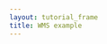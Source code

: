 ```yaml
---
layout: tutorial_frame
title: WMS example
---
```

<script type='text/javascript'>

	var map = L.map('map', {
		center: [-17, -67],
		zoom: 3
	});

	var wmsLayer = L.tileLayer.wms('http://ows.mundialis.de/services/service?', {
		layers: 'TOPO-OSM-WMS'
	}).addTo(map);

</script>